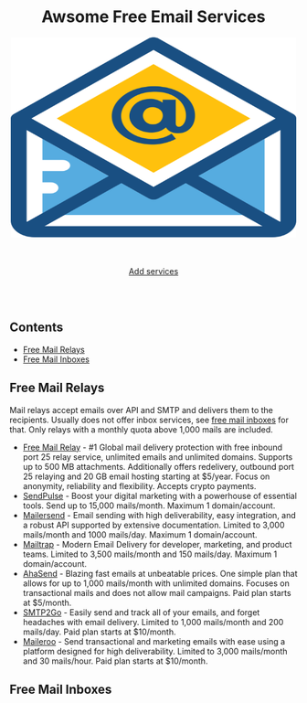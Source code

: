 <div align="center">
  <h1>Awsome Free Email Services</h1>
	<img width="500" height="350" src="email.svg" alt="Free Email Services">
</div>
<br>
<br>
<p align="center">
	<a href="https://github.com/huidochan/Awsome-Free-Email-Services/issues">Add services</a>
</p>
<br>
<br>

## Contents

- [Free Mail Relays](#free-mail-relays)
- [Free Mail Inboxes](#free-mail-inboxes)

## Free Mail Relays

Mail relays accept emails over API and SMTP and delivers them to the recipients. Usually does not offer inbox services, see [free mail inboxes](#free-mail-inboxes) for that. Only relays with a monthly quota above 1,000 mails are included.

- [Free Mail Relay](https://www.freemailrelay.com) - #1 Global mail delivery protection with free inbound port 25 relay service, unlimited emails and unlimited domains. Supports up to 500 MB attachments. Additionally offers redelivery, outbound port 25 relaying and 20 GB email hosting starting at $5/year. Focus on anonymity, reliability and flexibility. Accepts crypto payments.
- [SendPulse](https://sendpulse.com/) - Boost your digital marketing with a powerhouse of essential tools. Send up to 15,000 mails/month. Maximum 1 domain/account.
- [Mailersend](https://www.mailersend.com/) - Email sending with high deliverability, easy integration, and a robust API supported by extensive documentation. Limited to 3,000 mails/month and 1000 mails/day. Maximum 1 domain/account.
- [Mailtrap](https://mailtrap.io/) - Modern Email Delivery for developer, marketing, and product teams. Limited to 3,500 mails/month and 150 mails/day. Maximum 1 domain/account.
- [AhaSend](https://ahasend.com/) - Blazing fast emails at unbeatable prices. One simple plan that allows for up to 1,000 mails/month with unlimited domains. Focuses on transactional mails and does not allow mail campaigns. Paid plan starts at $5/month.
- [SMTP2Go](https://www.smtp2go.com/) - Easily send and track all of your emails, and forget headaches with email delivery. Limited to 1,000 mails/month and 200 mails/day. Paid plan starts at $10/month.
- [Maileroo](https://maileroo.com/) - Send transactional and marketing emails with ease using a platform designed for high deliverability. Limited to 3,000 mails/month and 30 mails/hour. Paid plan starts at $10/month.

## Free Mail Inboxes


